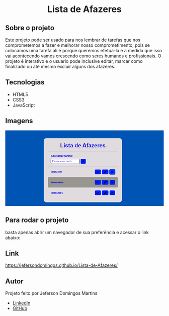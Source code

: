 # <h1 align="center">  Lista de Afazeres </h1>

## <b>Sobre o projeto</b> </br>
Este projeto pode ser usado para nos lembrar de tarefas que nos comprometemos a fazer e melhorar nosso comprometimento,
pois se colocamos uma tarefa ali é porque queremos efetua-la e a medida que isso vai acontecendo vamos crescendo como seres humanos e profissionais. O projeto é interativo e o usuario pode inclusive editar, marcar como finalizado ou até mesmo excluir alguns dos afazeres.

## Tecnologias

- HTML5</br>
- CSS3</br>
- JavaScript

## Imagens

![/lista de afazeres.png"](https://github.com/JefersonDomingos/Lista-de-Afazeres/blob/master/assets/lista%20de%20afazeres.png)


## Para rodar o projeto

basta apenas abrir um navegador de sua preferência e acessar o link abaixo:

## Link
https://jefersondomingos.github.io/Lista-de-Afazeres/

## Autor
Projeto feito por Jeferson Domingos Martins

- [LinkedIn](https://www.linkedin.com/in/jefersondomingos)</br>
- [GitHub](https://github.com/JefersonDomingos)
